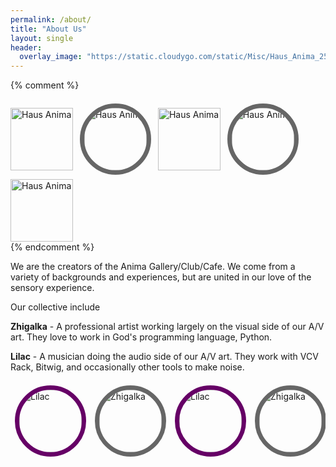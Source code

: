 ```yaml
---
permalink: /about/
title: "About Us"
layout: single
header:
  overlay_image: "https://static.cloudygo.com/static/Misc/Haus_Anima_256.jpg"
---
```


<style>
.portrait-row {
  display: flex;
  overflow: hidden;
}

.portrait {
  border-radius: 50%;
  outline: 7px solid #666;
  margin: 1em;
  width: 100px;
}

.portrait:nth-of-type(odd) {
  outline-color: #606;
}

html .page__hero--overlay {
 /* On this page do a tiled header */
 background-size: contain;
 background-repeat: repeat;
 background-position: left;
}

</style>

{% comment %}
<div>
  <img src="{{site.teaser}}" alt="Haus Anima" width="100"/>
  <img src="{{site.teaser}}" alt="Haus Anima" width="100" class="portrait"/>
  <img src="{{site.teaser}}" alt="Haus Anima" width="100"/>
  <img src="{{site.teaser}}" alt="Haus Anima" width="100" class="portrait"/>
  <img src="{{site.teaser}}" alt="Haus Anima" width="100"/>
</div>
{% endcomment %}

We are the creators of the Anima Gallery/Club/Cafe.  We come from a variety of backgrounds and experiences, but are united in our love of the sensory experience.

Our collective include

**Zhigalka** - A professional artist working largely on the visual side of our A/V art. They love to work in God's programming language, Python.

**Lilac** - A musician doing the audio side of our A/V art. They work with VCV Rack, Bitwig, and occasionally other tools to make noise.

<div class="portrait-row">
  <img class="portrait" src="https://static.cloudygo.com/static/Misc/lilac_profile.jpg" alt="Lilac" width="100" />
  <img class="portrait" src="https://static.cloudygo.com/static/Misc/hummingbird_profile.jpg" alt="Zhigalka" />
  <img class="portrait" src="https://static.cloudygo.com/static/Misc/lilac_profile.jpg" alt="Lilac" width="100" />
  <img class="portrait" src="https://static.cloudygo.com/static/Misc/hummingbird_profile.jpg" alt="Zhigalka" />
  <img class="portrait" src="https://static.cloudygo.com/static/Misc/lilac_profile.jpg" alt="Lilac" width="100" />
</div>

